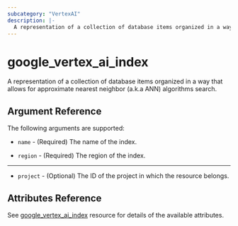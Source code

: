 ```yaml
---
subcategory: "VertexAI"
description: |-
  A representation of a collection of database items organized in a way that allows for approximate nearest neighbor (a.k.a ANN) algorithms search.
---
```


# google\_vertex\_ai\_index

A representation of a collection of database items organized in a way that allows for approximate nearest neighbor (a.k.a ANN) algorithms search.


## Argument Reference

The following arguments are supported:

* `name` - (Required) The name of the index.

* `region` - (Required) The region of the index.

- - -

* `project` - (Optional) The ID of the project in which the resource belongs.

## Attributes Reference

See [google_vertex_ai_index](https://registry.terraform.io/providers/hashicorp/google/latest/docs/resources/vertex_ai_index) resource for details of the available attributes.
